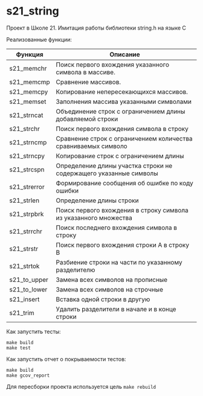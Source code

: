 # s21_string

Проект в Школе 21. Имитация работы библиотеки string.h на языке C

Реализованные функции:

| Функция      | Описание                                                          |
|--------------|-------------------------------------------------------------------|
| s21_memchr   | Поиск первого вхождения указанного символа в массиве.             |
| s21_memcmp   | Сравнение массивов.                                               |
| s21_memcpy   | Копирование непересекающихся массивов.                            |
| s21_memset   | Заполнения массива указанными символами                           |
| s21_strncat  | Объединение строк c ограничением длины добавляемой строки         |
| s21_strchr   | Поиск первого вхождения символа в строку                          |
| s21_strncmp  | Сравнение строк с ограничением количества сравниваемых символо    |
| s21_strncpy  | Копирование строк c ограничением длины                            |
| s21_strcspn  | Определение длины участка строки не содержащего указанные символы |
| s21_strerror | Формирование сообщения об ошибке по коду ошибки                   |
| s21_strlen   | Определение длины строки                                          |
| s21_strpbrk  | Поиск первого вхождения в строку символа из указанного множества  |
| s21_strrchr  | Поиск последнего вхождения символа в строку                       |
| s21_strstr   | Поиск первого вхождения строки А в строку В                       |
| s21_strtok   | Разбиение строки на части по указанному разделителю               |
| s21_to_upper | Замена всех символов на прописные                                 |
| s21_to_lower | Замена всех символов на строчные                                  |
| s21_insert   | Вставка одной строки в другую                                     |
| s21_trim     | Удалить разделители в начале и в конце строки                     |

Как запустить тесты:

```
make build
make test
```

Как запустить отчет о покрываемости тестов:

```
make build
make gcov_report
```

Для пересборки проекта используется цель ```make rebuild```